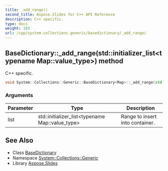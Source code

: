 ```yaml
---
title: _add_range()
second_title: Aspose.Slides for C++ API Reference
description: C++ specific.
type: docs
weight: 183
url: /cpp/system.collections.generic/basedictionary/_add_range/
---
```

## BaseDictionary::_add_range(std::initializer_list\<typename Map::value_type\>) method


C++ specific.

```cpp
void System::Collections::Generic::BaseDictionary<Map>::_add_range(std::initializer_list<typename Map::value_type> list)
```


### Arguments

| Parameter | Type | Description |
| --- | --- | --- |
| list | std::initializer_list\<typename Map::value_type\> | Range to insert into container. |

## See Also

* Class [BaseDictionary](./)
* Namespace [System::Collections::Generic](../)
* Library [Aspose.Slides](../../)